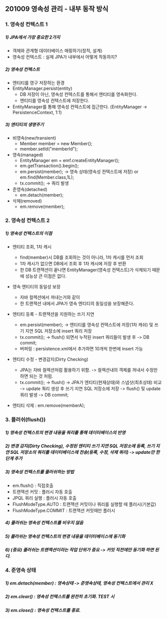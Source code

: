 ## 201009 영속성 관리 - 내부 동작 방식
### 1. 영속성 컨텍스트 1
##### 1) JPA에서 가장 중요한 2가지
* 객체와 관계형 데이터베이스 매핑하기(정적, 설계)
* 영속성 컨텍스트 : 실제 JPA가 내부에서 어떻게 작동하지?

##### 2) 영속성 컨텍스트 
* 엔티티를 영구 저장하는 환경
* EntityManager.persist(entity)
  * DB 저장이 아닌, 영속성 컨텍스트를 통해서 엔티티를 영속화한다.
  * 엔티티를 영속성 컨텍스트에 저장한다.
* EntityManager를 통해 영속성 컨텍스트에 접근한다. (EntityManager -> PersistenceContext, 1:1) 

##### 3) 엔티티의 생명주기
* 비영속(new/transient)
  * Member member = new Member();
  * member.setId("memberId");
* 영속(managed)
  * EntityManager em = emf.createEntityManager();
  * em.getTransaction().begin();
  * em.persist(member); -> 영속 상태(영속성 컨텍스트에 저장) or em.find(Member.class,1L);
  * tx.commit(); -> 쿼리 발생
* 준영속(detached)
  * em.detach(member);
* 삭제(removed)
  * em.remove(member);

### 2. 영속성 컨텍스트 2
##### 1) 영속성 컨텍스트의 이점
* 엔티티 조회, 1차 캐시
  * find(member)시 DB를 조회하는 것이 아니라, 1차 캐시를 먼저 조회
  * 1차 캐시가 없으면 DB에서 조회 후 1차 캐시에 저장 후 반환
  * 한 DB 트랜잭션이 끝나면 EntityManager(영속성 컨텍스트)가 삭제되기 때문에 성능상 큰 이점은 없다.

* 영속 엔티티의 동일성 보장
  * 자바 컬렉션에서 꺼내는거와 같이
  * 한 트랜잭션 내에서 JPA가 영속 엔티티의 동일성을 보장해준다.

* 엔티티 등록 - 트랜잭션을 지원하는 쓰기 지연
  * em.persist(member); -> 엔티티를 영속성 컨텍스트에 저장(1차 캐쉬) 및 쓰기 지연 SQL 저장소에 insert 쿼리 저장
  * tx.commit(); -> flush() 되면서 누적된 insert 쿼리들이 발생 후 -> DB commit;
  * 버퍼링 : persistence.xml에서 <property name="hibernate.jdbc.batch_size" value="10"/> 추가하면 10개씩 한번에 insert 가능

* 엔티티 수정 - 변경감지(Dirty Checking)
  * JPA는 자바 컬렉션처럼 활용하기 위함. -> 컬렉션내의 객체를 꺼내서 수정만 하면 되는 것 처럼.
  * tx.commit(); -> flush() -> JPA가 엔티티(현재상태)와 스냅샷(최초상태) 비교 -> update 쿼리 생성 후 쓰기 지연 SQL 저장소에 저장 -> flush() 및 update 쿼리 발생 -> DB commit;

* 엔티티 삭제 : em.remove(memberA); 

### 3. 플러쉬(flush())
##### 1) 영속성 컨텍스트의 변경 내용을 쿼리를 통해 데이터베이스의 반영
##### 2) 변경 감지(Dirty Checking), 수정된 엔티티 쓰기 지연 SQL 저장소에 등록, 쓰기 지연 SQL 저장소의 쿼리를 데이터베이스에 전송(등록, 수정, 삭제 쿼리) -> update만 한 단계 추가
##### 3) 영속성 컨텍스트를 플러쉬하는 방법 
* em.flush() : 직접호출 
* 트랜잭션 커밋 : 플러시 자동 호출
* JPQL 쿼리 실행 : 플러시 자동 호출
* FlushModeType.AUTO : 트랜잭션 커밋이나 쿼리를 실행할 때 플러시(기본값)
* FlushModeType.COMMIT : 트랜잭션 커밋때만 플러시
##### 4) 플러쉬는 영속성 컨텍스트를 비우지 않음
##### 5) 플러쉬는 영속성 컨텍스트의 변경 내용을 데이터베이스에 동기화
##### 6) (중요) 플러쉬는 트랜잭션이라는 작업 단위가 중요 -> 커밋 직전에만 동기화 하면 된다.

### 4. 준영속 상태
##### 1) em.detach(member) : 영속상태 -> 준영속상태, 영속성 컨텍스트에서 관리 X
##### 2) em.clear() : 영속성 컨텍스트를 완전히 초기화. TEST 시
##### 3) em.close() : 영속성 컨텍스트를 종료.
  